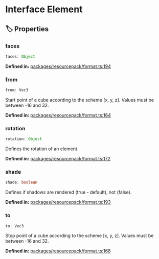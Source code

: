 # Interface Element

## 🏷️ Properties

### faces <Badge type="info" text="optional" />

```ts
faces: Object
```
<p style="font-size: 14px; color: var(--vp-c-text-2)">
<strong>Defined in:</strong> <a href="https://github.com/voxelum/minecraft-launcher-core-node/blob/master/packages/resourcepack/format.ts#L194" target="_blank" rel="noreferrer">packages/resourcepack/format.ts:194</a>
</p>


### from

```ts
from: Vec3
```
Start point of a cube according to the scheme [x, y, z]. Values must be between -16 and 32.
<p style="font-size: 14px; color: var(--vp-c-text-2)">
<strong>Defined in:</strong> <a href="https://github.com/voxelum/minecraft-launcher-core-node/blob/master/packages/resourcepack/format.ts#L164" target="_blank" rel="noreferrer">packages/resourcepack/format.ts:164</a>
</p>


### rotation <Badge type="info" text="optional" />

```ts
rotation: Object
```
Defines the rotation of an element.
<p style="font-size: 14px; color: var(--vp-c-text-2)">
<strong>Defined in:</strong> <a href="https://github.com/voxelum/minecraft-launcher-core-node/blob/master/packages/resourcepack/format.ts#L172" target="_blank" rel="noreferrer">packages/resourcepack/format.ts:172</a>
</p>


### shade <Badge type="info" text="optional" />

```ts
shade: boolean
```
Defines if shadows are rendered (true - default), not (false).
<p style="font-size: 14px; color: var(--vp-c-text-2)">
<strong>Defined in:</strong> <a href="https://github.com/voxelum/minecraft-launcher-core-node/blob/master/packages/resourcepack/format.ts#L193" target="_blank" rel="noreferrer">packages/resourcepack/format.ts:193</a>
</p>


### to

```ts
to: Vec3
```
Stop point of a cube according to the scheme [x, y, z]. Values must be between -16 and 32.
<p style="font-size: 14px; color: var(--vp-c-text-2)">
<strong>Defined in:</strong> <a href="https://github.com/voxelum/minecraft-launcher-core-node/blob/master/packages/resourcepack/format.ts#L168" target="_blank" rel="noreferrer">packages/resourcepack/format.ts:168</a>
</p>


